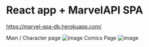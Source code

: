 # React app + MarvelAPI SPA
https://marvel-spa-db.herokuapp.com/

Main / Character page
![image](https://user-images.githubusercontent.com/42122071/165641450-b9e782c5-956d-4aac-858c-412abe14c163.png)
Comics Page
![image](https://user-images.githubusercontent.com/42122071/165641498-074a789c-df0e-417b-abc5-99815b1514a3.png)
